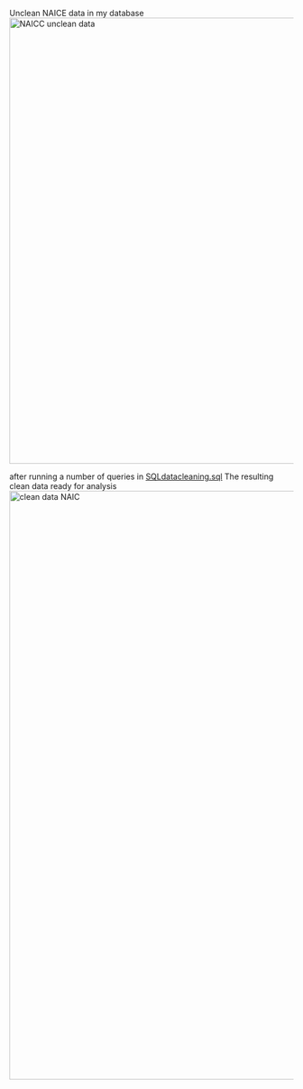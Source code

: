  
Unclean NAICE data in my database
<br>
<img width="791" alt="NAICC unclean data" src="https://github.com/KojoBoakye/SBA-Data-Cleaning-Analysis-Project/assets/82205211/abf3a018-7dd1-4bf3-8eb7-9afe0c467287">

after running a number of queries in  [SQLdatacleaning.sql](https://github.com/KojoBoakye/SBA-Data-Cleaning-Analysis-Project/blob/main/SQLdatacleaning.sql)
The resulting clean data ready for analysis
<br>
<img width="1044" alt="clean data NAIC" src="https://github.com/KojoBoakye/SBA-Data-Cleaning-Analysis-Project/assets/82205211/cbae440c-46c1-4cdc-bdeb-49e5e830f8ad">

